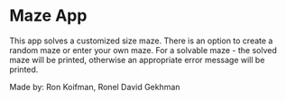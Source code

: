 # Maze App

This app solves a customized size maze.
There is an option to create a random maze or enter your own maze.
For a solvable maze - the solved maze will be printed, otherwise an appropriate error message
will be printed.

Made by: Ron Koifman, Ronel David Gekhman
